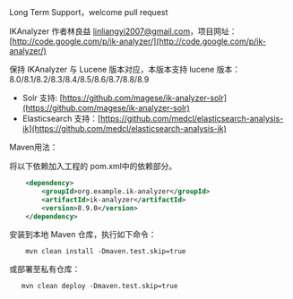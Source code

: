 Long Term Support，welcome pull request

IKAnalyzer 作者林良益 [linliangyi2007@gmail.com](linliangyi2007@gmail.com)，项目网址：[http://code.google.com/p/ik-analyzer/](http://code.google.com/p/ik-analyzer/)

保持 IKAnalyzer 与 Lucene 版本对应，本版本支持 lucene 版本：
8.0/8.1/8.2/8.3/8.4/8.5/8.6/8.7/8.8/8.9

- Solr 支持: [https://github.com/magese/ik-analyzer-solr](https://github.com/magese/ik-analyzer-solr)
- Elasticsearch 支持：[https://github.com/medcl/elasticsearch-analysis-ik](https://github.com/medcl/elasticsearch-analysis-ik)

Maven用法：

将以下依赖加入工程的 pom.xml中的依赖部分。

```xml
    <dependency>
        <groupId>org.example.ik-analyzer</groupId>
        <artifactId>ik-analyzer</artifactId>
        <version>8.9.0</version>
    </dependency>
```

安装到本地 Maven 仓库，执行如下命令：

```shell
    mvn clean install -Dmaven.test.skip=true
```
或部署至私有仓库：

```shell
   mvn clean deploy -Dmaven.test.skip=true
```

